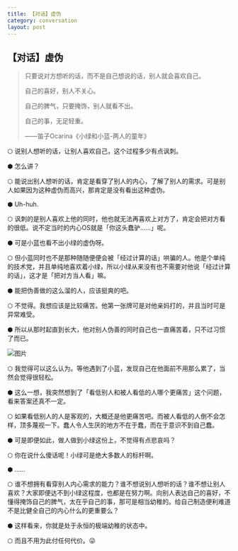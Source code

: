 ```yaml
---
title: 【对话】虚伪
category: conversation
layout: post
---
```


## 【对话】虚伪

> 只要说对方想听的话，而不是自己想说的话，别人就会喜欢自己。
>
> 自己的喜好，别人不关心。
>
> 自己的脾气，只要掩饰，别人就看不出。
>
> 自己的事，无足轻重。
>
> ——笛子Ocarina《小绿和小蓝-两人的童年》

⬡ 说别人想听的话，让别人喜欢自己，这个过程多少有点讽刺。

⬢ 怎么讲？

⬡ 能说出别人想听的话，肯定是看穿了别人的内心，了解了别人的需求。可是别人如果因为这种虚伪而高兴，那肯定是没有看出这种虚伪。

⬢ Uh-huh.

⬡ 讽刺的是别人喜欢上他的同时，他也就无法再喜欢上对方了，肯定会把对方看的很低。说不定当时的内心OS就是「你这头蠢驴……」呢。

⬢ 可是小蓝也看不出小绿的虚伪呀。

⬡ 但小蓝同时也不是那种随随便便会被「经过计算的话」哄骗的人。他是个单纯的技术党，并且单纯地喜欢着小绿，所以小绿从来没有也不需要对他说「经过计算的话」，这才是「把对方当人看」嘛。

⬢ 能把伪善做的这么溜的人，应该挺爽的吧。

⬡ 不觉得。我想应该是比较痛苦。他第一张牌可是对他亲妈打的，并且当时可是异常难受。

⬢ 所以从那时起直到长大，他对别人伪善的同时自己也一直痛苦着，只不过习惯了而已。

![图片](https://mmbiz.qpic.cn/mmbiz_jpg/1ERMbYQj5ntLiazPCa4RsLUcHoXHRYPuMJgcE8fpFOwvALiaxcNBD2ldZj0YBD7GdJTCI9rCCrx2eoISDXUXibjgw/640?wx_fmt=jpeg&tp=webp&wxfrom=5&wx_lazy=1&wx_co=1)

⬡ 我觉得可以这么认为。等他遇到了小蓝，发现自己在他面前不用那么累了，当然会觉得很轻松。

⬢ 这么一想，我突然想到了「看低别人和被人看低的人哪个更痛苦」这个问题，看来答案还真不一定。

⬡ 如果看低别人的人是客观的，大概还是他更痛苦吧。而被人看低的人倒不会怎样，顶多蔑视一下。蠢人令人生厌的地方不在于蠢，而在于意识不到自己蠢。

⬢ 可是即便如此，做人做到小绿这份上，不觉得有点悲哀吗？

⬡ 你在说什么傻话呢！小绿可是绝大多数人的标杆啊。

⬢ ……

⬡ 谁不想拥有看穿别人内心需求的能力？谁不想说别人想听的话？谁不想让别人喜欢？大家即便达不到小绿这程度，也都是在努力啊。向别人表达自己的喜好，不懂得掩饰自己的脾气，太在乎自己的事，那可是相当幼稚的。给自己制造便利难道不是比健全自己的内心什么的更重要么？

⬢ 这样看来，你就是处于永恒的极端幼稚的状态中。

⬡ 而且不用为此付任何代价。😜